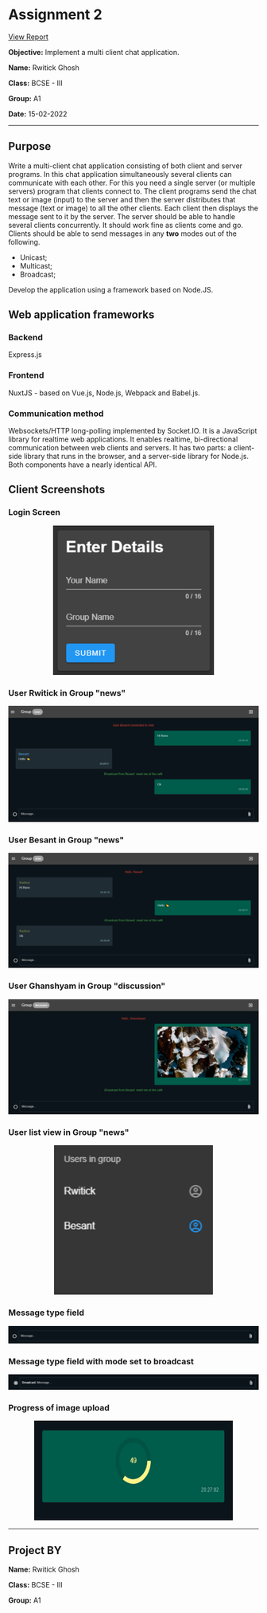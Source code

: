 # Assignment 2

[View Report](Report.pdf)

**Objective:** Implement a multi client chat application.

**Name:** Rwitick Ghosh

**Class:** BCSE - III

**Group:** A1

**Date:** 15-02-2022

---

## Purpose

Write a multi-client chat application consisting of both client and server programs. In this chat application simultaneously several clients can communicate with each other. For this you need a single server (or multiple servers) program that clients connect to. The client programs send the chat text or image (input) to the server and then the server distributes that message (text or image) to all the other clients. Each client then displays the message sent to it by the server. The server should be able to handle several clients concurrently. It should work fine as clients come and go. Clients should be able to send messages in any **two** modes out of the following.

-   Unicast;
-   Multicast;
-   Broadcast;

Develop the application using a framework based on Node.JS.

## Web application frameworks

### Backend

Express.js

### Frontend

NuxtJS - based on Vue.js, Node.js, Webpack and Babel.js.

### Communication method

Websockets/HTTP long-polling implemented by Socket.IO. It is a JavaScript library for realtime web applications. It enables realtime, bi-directional communication between web clients and servers. It has two parts: a client-side library that runs in the browser, and a server-side library for Node.js. Both components have a nearly identical API.

<!-- ## Code Organization and Implementation

### Backend

### Client

## Code Snippets -->

<div class="page-break"></div>

## Client Screenshots

### Login Screen

<div style="text-align: center">
    <img src="img/client1.png" height="300px">
</div>

### User Rwitick in Group "news"

![](img/client2.png)

<div class="page-break"></div>

### User Besant in Group "news"

![](img/client3.png)

### User Ghanshyam in Group "discussion"

![](img/client4.png)

<div class="page-break"></div>

### User list view in Group "news"

<div style="text-align: center">
    <img src="img/client5.png" height="300px">
</div>

### Message type field

![](img/client6.png)

### Message type field with mode set to broadcast

![](img/client7.png)

### Progress of image upload

<div style="text-align: center">
    <img src="img/client8.png" height="200px" width="400px">
</div>

<!-- <div class="page-break"></div> -->

---

## Project BY

**Name:** Rwitick Ghosh

**Class:** BCSE - III

**Group:** A1
